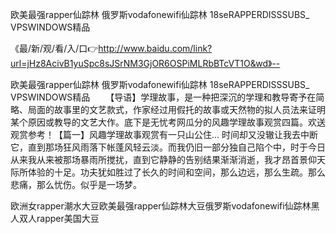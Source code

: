 欧美最强rapper仙踪林
俄罗斯vodafonewifi仙踪林
18seRAPPERDISSSUBS_
VPSWINDOWS精品


《最/新/观/看/入/口👉http://www.baidu.com/link?url=jHz8AcivB1yuSpc8sJSrNM3GjOR6OSPiMLRbBTcVT1O&wd》--

欧美最强rapper仙踪林
俄罗斯vodafonewifi仙踪林
18seRAPPERDISSSUBS_
VPSWINDOWS精品
　　【导语】学理故事，是一种把深沉的学理和教导寄予在简略、局面的故事里的文艺款式，作家经过用假托的故事或天然物的拟人员法来证明某个原因或教导的文艺大作。底下是无忧考网瓜分的风趣学理故事观赏四篇。欢送观赏参考！【篇一】风趣学理故事观赏有一只山公住...
时间却又没辙让我去中断它，直到那场狂风雨落下帐蓬风轻云淡。而我仍旧一部分独自己陷个中，时于今日从来我从来被那场暴雨所搅扰，直到它静静的告别结果渐渐消逝，我才昂首景仰天际所体验的十足。功夫犹如胜过了长久的时间和空间，那么边远，那么生疏。那么悲痛，那么忧伤。似乎是一场梦。





欧洲女rapper潮水大豆欧美最强rapper仙踪林大豆俄罗斯vodafonewifi仙踪林黑人双人rapper美国大豆
